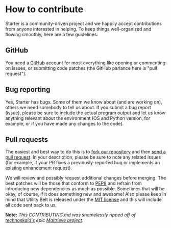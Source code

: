 # How to contribute

Starter is a community-driven project and we happily accept contributions from anyone interested in helping. To keep things well-organized and flowing smoothly, here are a few guidelines.

## GitHub

You need a [GitHub](https://github.com) account for most everything like opening or commenting on issues, or submitting code patches (the GitHub parlance here is "pull request").

## Bug reporting

Yes, Starter has bugs. Some of them we know about (and are working on), others we need somebody to tell us about. If you submit a bug report (issue), please be sure to include the actual program output and let us know anything relevant about the environment (OS and Python version, for example, or if you have made any changes to the code).

## Pull requests

The easiest and best way to do this is to [fork our repository](https://help.github.com/articles/fork-a-repo) and then [send a pull request](https://help.github.com/articles/using-pull-requests). In your description, please be sure to note any related issues (for example, if your PR fixes a previously-reported bug or implements an existing enhancement request).

We will review and possibly request additional changes before merging. The best patches will be those that conform to [PEP8](http://legacy.python.org/dev/peps/pep-0008/) and refrain from introducing new dependencies as much as possible. Sometimes that will be okay, of course, if it does something new and awesome! Also please keep in mind that Utility Belt is released under the [MIT license](LICENSE) and this will include all code sent back to us.

__Note:__ _This CONTRIBUTING.md was shamelessly ripped off of [technoskald's](https://github.com/technoskald) epic [Maltrieve project](https://github.com/technoskald/maltrieve)._
